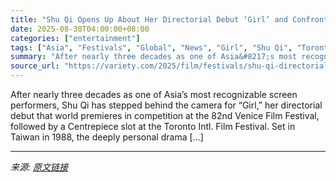 ```yaml
---
title: "Shu Qi Opens Up About Her Directorial Debut ‘Girl’ and Confronting Childhood Trauma: ‘Those Dark Days Have Almost Become Invisible Scars’ (EXCLUSIVE)"
date: 2025-08-30T04:00:00+08:00
categories: ["entertainment"]
tags: ["Asia", "Festivals", "Global", "News", "Girl", "Shu Qi", "Toronto International Film Festival", "Venice Film Festival"]
summary: "After nearly three decades as one of Asia&#8217;s most recognizable screen performers, Shu Qi has stepped behind the camera for &#8220;Girl,&#8221; her directorial debut that world premieres in compet"
source_url: "https://variety.com/2025/film/festivals/shu-qi-directorial-debut-girl-and-childhood-trauma-1236496077/"
---
```


After nearly three decades as one of Asia&#8217;s most recognizable screen performers, Shu Qi has stepped behind the camera for &#8220;Girl,&#8221; her directorial debut that world premieres in competition at the 82nd Venice Film Festival, followed by a Centrepiece slot at the Toronto Intl. Film Festival. Set in Taiwan in 1988, the deeply personal drama [&#8230;]

---

*来源: [原文链接](https://variety.com/2025/film/festivals/shu-qi-directorial-debut-girl-and-childhood-trauma-1236496077/)*
